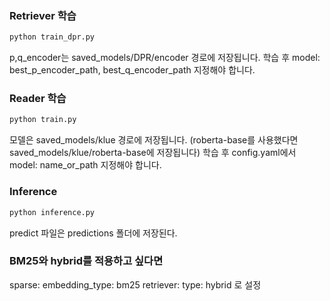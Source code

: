 ### Retriever 학습
```python
python train_dpr.py
```
p,q_encoder는 saved_models/DPR/encoder 경로에 저장됩니다. 학습 후 model: best_p_encoder_path, best_q_encoder_path 지정해야 합니다.

### Reader 학습
```python
python train.py
```
모델은 saved_models/klue 경로에 저장됩니다. (roberta-base를 사용했다면 saved_models/klue/roberta-base에 저장됩니다) 학습 후 config.yaml에서 model: name_or_path 지정해야 합니다.

### Inference
```python
python inference.py
```
predict 파일은 predictions 폴더에 저장된다.

### BM25와 hybrid를 적용하고 싶다면
sparse: embedding_type: bm25 retriever: type: hybrid 로 설정
